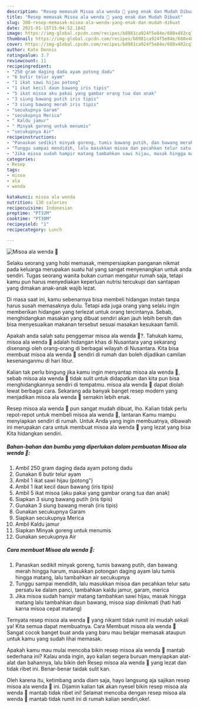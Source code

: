 ```yaml
---
description: "Resep memasak Misoa ala wenda 🐣 yang enak dan Mudah Dibuat"
title: "Resep memasak Misoa ala wenda 🐣 yang enak dan Mudah Dibuat"
slug: 300-resep-memasak-misoa-ala-wenda-yang-enak-dan-mudah-dibuat
date: 2021-01-15T15:04:52.184Z
image: https://img-global.cpcdn.com/recipes/b8981ca924f5e84e/680x482cq70/misoa-ala-wenda-🐣-foto-resep-utama.jpg
thumbnail: https://img-global.cpcdn.com/recipes/b8981ca924f5e84e/680x482cq70/misoa-ala-wenda-🐣-foto-resep-utama.jpg
cover: https://img-global.cpcdn.com/recipes/b8981ca924f5e84e/680x482cq70/misoa-ala-wenda-🐣-foto-resep-utama.jpg
author: Kate Dennis
ratingvalue: 3.7
reviewcount: 11
recipeingredient:
- "250 gram daging dada ayam potong dadu"
- "6 butir telur ayam"
- "1 ikat sawi hijau potong"
- "1 ikat kecil daun bawang iris tipis"
- "5 ikat misoa aku pakai yang gambar orang tua dan anak"
- "3 siung bawang putih iris tipis"
- "3 siung bawang merah iris tipis"
- "secukupnya Garam"
- "secukupnya Merica"
- " Kaldu jamur"
- " Minyak goreng untuk menumis"
- "secukupnya Air"
recipeinstructions:
- "Panaskan sedikit minyak goreng, tumis bawang putih, dan bawang merah hingga harum, masukkan potongan daging ayam lalu tumis hingga matang, lalu tambahkan air secukupnya"
- "Tunggu sampai mendidih, lalu masukkan misoa dan pecahkan telur satu persatu ke dalam panci, tambahkan kaldu jamur, garam, merica"
- "Jika misoa sudah hampir matang tambahkan sawi hijau, masak hingga matang lalu tambahkan daun bawang, misoa siap dinikmati (hati hati karna misoa cepat matang)"
categories:
- Resep
tags:
- misoa
- ala
- wenda

katakunci: misoa ala wenda 
nutrition: 130 calories
recipecuisine: Indonesian
preptime: "PT32M"
cooktime: "PT30M"
recipeyield: "1"
recipecategory: Lunch

---
```



![Misoa ala wenda 🐣](https://img-global.cpcdn.com/recipes/b8981ca924f5e84e/680x482cq70/misoa-ala-wenda-🐣-foto-resep-utama.jpg)

Selaku seorang yang hobi memasak, mempersiapkan panganan nikmat pada keluarga merupakan suatu hal yang sangat menyenangkan untuk anda sendiri. Tugas seorang  wanita bukan cuman mengatur rumah saja, tetapi kamu pun harus menyediakan keperluan nutrisi tercukupi dan santapan yang dimakan anak-anak wajib lezat.

Di masa  saat ini, kamu sebenarnya bisa membeli hidangan instan tanpa harus susah memasaknya dulu. Tetapi ada juga orang yang selalu ingin memberikan hidangan yang terlezat untuk orang tercintanya. Sebab, menghidangkan masakan yang dibuat sendiri akan jauh lebih bersih dan bisa menyesuaikan makanan tersebut sesuai masakan kesukaan famili. 



Apakah anda salah satu penggemar misoa ala wenda 🐣?. Tahukah kamu, misoa ala wenda 🐣 adalah hidangan khas di Nusantara yang sekarang disenangi oleh orang-orang di berbagai wilayah di Nusantara. Kita bisa membuat misoa ala wenda 🐣 sendiri di rumah dan boleh dijadikan camilan kesenanganmu di hari libur.

Kalian tak perlu bingung jika kamu ingin menyantap misoa ala wenda 🐣, sebab misoa ala wenda 🐣 tidak sulit untuk didapatkan dan kita pun bisa menghidangkannya sendiri di tempatmu. misoa ala wenda 🐣 dapat diolah lewat berbagai cara. Sekarang ada banyak banget resep modern yang menjadikan misoa ala wenda 🐣 semakin lebih enak.

Resep misoa ala wenda 🐣 pun sangat mudah dibuat, lho. Kalian tidak perlu repot-repot untuk membeli misoa ala wenda 🐣, lantaran Kamu mampu menyiapkan sendiri di rumah. Untuk Anda yang ingin membuatnya, dibawah ini merupakan cara untuk membuat misoa ala wenda 🐣 yang lezat yang bisa Kita hidangkan sendiri.

<!--inarticleads1-->

##### Bahan-bahan dan bumbu yang diperlukan dalam pembuatan Misoa ala wenda 🐣:

1. Ambil 250 gram daging dada ayam potong dadu
1. Gunakan 6 butir telur ayam
1. Ambil 1 ikat sawi hijau (potong&#34;)
1. Ambil 1 ikat kecil daun bawang (iris tipis)
1. Ambil 5 ikat misoa (aku pakai yang gambar orang tua dan anak)
1. Siapkan 3 siung bawang putih (iris tipis)
1. Gunakan 3 siung bawang merah (iris tipis)
1. Gunakan secukupnya Garam
1. Siapkan secukupnya Merica
1. Ambil  Kaldu jamur
1. Siapkan  Minyak goreng untuk menumis
1. Gunakan secukupnya Air




<!--inarticleads2-->

##### Cara membuat Misoa ala wenda 🐣:

1. Panaskan sedikit minyak goreng, tumis bawang putih, dan bawang merah hingga harum, masukkan potongan daging ayam lalu tumis hingga matang, lalu tambahkan air secukupnya
1. Tunggu sampai mendidih, lalu masukkan misoa dan pecahkan telur satu persatu ke dalam panci, tambahkan kaldu jamur, garam, merica
1. Jika misoa sudah hampir matang tambahkan sawi hijau, masak hingga matang lalu tambahkan daun bawang, misoa siap dinikmati (hati hati karna misoa cepat matang)




Ternyata resep misoa ala wenda 🐣 yang nikamt tidak rumit ini mudah sekali ya! Kita semua dapat membuatnya. Cara Membuat misoa ala wenda 🐣 Sangat cocok banget buat anda yang baru mau belajar memasak ataupun untuk kamu yang sudah lihai memasak.

Apakah kamu mau mulai mencoba bikin resep misoa ala wenda 🐣 mantab sederhana ini? Kalau anda ingin, ayo kalian segera buruan menyiapkan alat-alat dan bahannya, lalu bikin deh Resep misoa ala wenda 🐣 yang lezat dan tidak ribet ini. Benar-benar taidak sulit kan. 

Oleh karena itu, ketimbang anda diam saja, hayo langsung aja sajikan resep misoa ala wenda 🐣 ini. Dijamin kalian tak akan nyesel bikin resep misoa ala wenda 🐣 mantab tidak ribet ini! Selamat mencoba dengan resep misoa ala wenda 🐣 mantab tidak rumit ini di rumah kalian sendiri,oke!.

